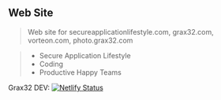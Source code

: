 ## Web Site

> Web site for secureapplicationlifestyle.com, grax32.com, vorteon.com, photo.grax32.com

> * Secure Application Lifestyle
> * Coding
> * Productive Happy Teams

Grax32 DEV: [![Netlify Status](https://api.netlify.com/api/v1/badges/e026c37d-21ed-4021-8399-a390c498b8be/deploy-status)](https://app.netlify.com/sites/elastic-nightingale-3b8db8/deploys)
